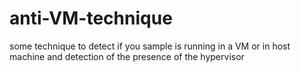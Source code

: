 # anti-VM-technique
some technique to detect if you sample is running in a VM or in host machine and detection of the presence of the hypervisor 
